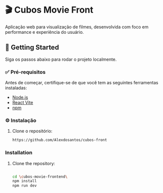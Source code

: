 # 🎬 Cubos Movie Front

Aplicação web para visualização de filmes, desenvolvida com foco em performance e experiência do usuário.

## 🚀 Getting Started

Siga os passos abaixo para rodar o projeto localmente.

### ✅ Pré-requisitos

Antes de começar, certifique-se de que você tem as seguintes ferramentas instaladas:

- [Node.js](https://nodejs.org/)
- [React Vite](https://vite.dev/guide/)
- [npm](https://www.npmjs.com/)

### ⚙️ Instalação

1. Clone o repositório:

   ```bash
   https://github.com/Alexdosantos/cubos-front


### Installation
1. Clone the repository:
   ```bash
   
   cd \cubos-movie-frontend\
   npm install
   npm run dev
